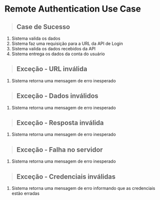 # Remote Authentication Use Case

> ## Case de Sucesso

1. Sistema valida os dados
2. Sistema faz uma requisição para a URL da API de Login
3. Sistema valida os dados recebidos da API
4. Sistema entrega os dados da conta do usuário

> ## Exceção - URL inválida

1. Sistema retorna uma mensagem de erro inesperado

> ## Exceção - Dados inválidos

1. Sistema retorna uma mensagem de erro inesperado

> ## Exceção - Resposta inválida

1. Sistema retorna uma mensagem de erro inesperado

> ## Exceção - Falha no servidor

1. Sistema retorna uma mensagem de erro inesperado

> ## Exceção - Credenciais inválidas

1. Sistema retorna uma mensagem de erro informando que as credenciais estão erradas
